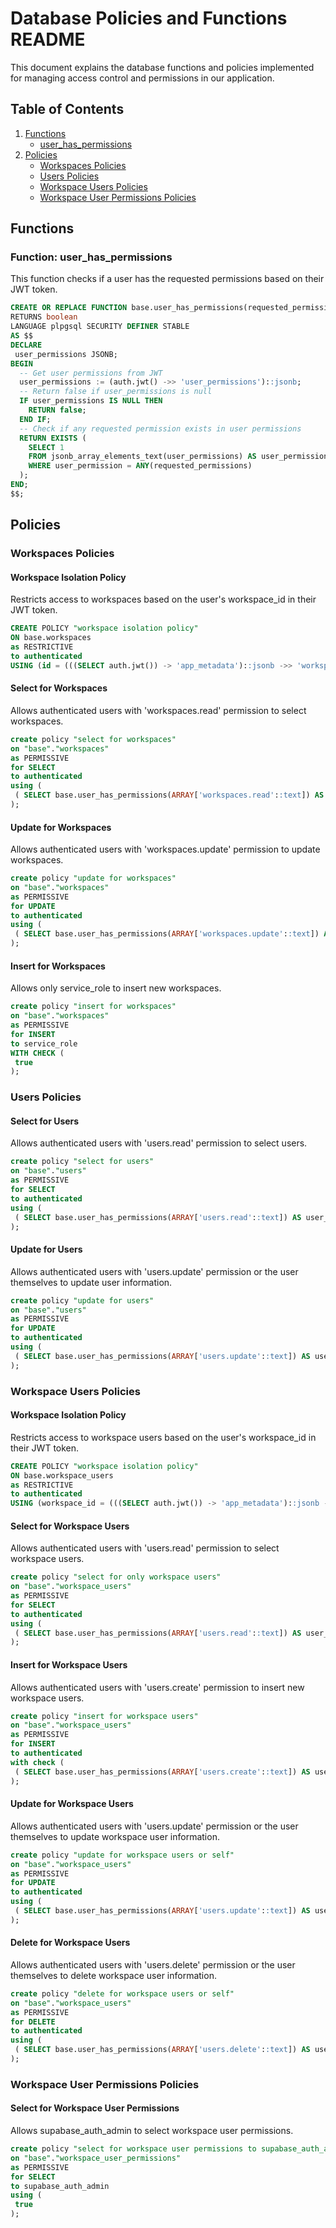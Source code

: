 # Database Policies and Functions README

This document explains the database functions and policies implemented for managing access control and permissions in our application.

## Table of Contents

1. [Functions](#functions)
   - [user_has_permissions](#function-user_has_permissions)
2. [Policies](#policies)
   - [Workspaces Policies](#workspaces-policies)
   - [Users Policies](#users-policies)
   - [Workspace Users Policies](#workspace-users-policies)
   - [Workspace User Permissions Policies](#workspace-user-permissions-policies)

## Functions

### Function: user_has_permissions

This function checks if a user has the requested permissions based on their JWT token.

```sql
CREATE OR REPLACE FUNCTION base.user_has_permissions(requested_permissions TEXT[])
RETURNS boolean
LANGUAGE plpgsql SECURITY DEFINER STABLE
AS $$
DECLARE
 user_permissions JSONB;
BEGIN
  -- Get user permissions from JWT
  user_permissions := (auth.jwt() ->> 'user_permissions')::jsonb;
  -- Return false if user_permissions is null
  IF user_permissions IS NULL THEN
    RETURN false;
  END IF;
  -- Check if any requested permission exists in user permissions
  RETURN EXISTS (
    SELECT 1
    FROM jsonb_array_elements_text(user_permissions) AS user_permission
    WHERE user_permission = ANY(requested_permissions)
  );
END;
$$;
```

## Policies

### Workspaces Policies

#### Workspace Isolation Policy

Restricts access to workspaces based on the user's workspace_id in their JWT token.

```sql
CREATE POLICY "workspace isolation policy"
ON base.workspaces
as RESTRICTIVE
to authenticated
USING (id = (((SELECT auth.jwt()) -> 'app_metadata')::jsonb ->> 'workspace_id')::uuid);
```

#### Select for Workspaces

Allows authenticated users with 'workspaces.read' permission to select workspaces.

```sql
create policy "select for workspaces"
on "base"."workspaces"
as PERMISSIVE
for SELECT
to authenticated
using (
 ( SELECT base.user_has_permissions(ARRAY['workspaces.read'::text]) AS user_has_permissions)
);
```

#### Update for Workspaces

Allows authenticated users with 'workspaces.update' permission to update workspaces.

```sql
create policy "update for workspaces"
on "base"."workspaces"
as PERMISSIVE
for UPDATE
to authenticated
using (
 ( SELECT base.user_has_permissions(ARRAY['workspaces.update'::text]) AS user_has_permissions)
);
```

#### Insert for Workspaces

Allows only service_role to insert new workspaces.

```sql
create policy "insert for workspaces"
on "base"."workspaces"
as PERMISSIVE
for INSERT
to service_role
WITH CHECK (
 true
);
```

### Users Policies

#### Select for Users

Allows authenticated users with 'users.read' permission to select users.

```sql
create policy "select for users"
on "base"."users"
as PERMISSIVE
for SELECT
to authenticated
using (
 ( SELECT base.user_has_permissions(ARRAY['users.read'::text]) AS user_has_permissions)
);
```

#### Update for Users

Allows authenticated users with 'users.update' permission or the user themselves to update user information.

```sql
create policy "update for users"
on "base"."users"
as PERMISSIVE
for UPDATE
to authenticated
using (
 ( SELECT base.user_has_permissions(ARRAY['users.update'::text]) AS user_has_permissions) OR (id = ( SELECT auth.uid() AS uid))
);
```

### Workspace Users Policies

#### Workspace Isolation Policy

Restricts access to workspace users based on the user's workspace_id in their JWT token.

```sql
CREATE POLICY "workspace isolation policy"
ON base.workspace_users
as RESTRICTIVE
to authenticated
USING (workspace_id = (((SELECT auth.jwt()) -> 'app_metadata')::jsonb ->> 'workspace_id')::uuid);
```

#### Select for Workspace Users

Allows authenticated users with 'users.read' permission to select workspace users.

```sql
create policy "select for only workspace users"
on "base"."workspace_users"
as PERMISSIVE
for SELECT
to authenticated
using (
 ( SELECT base.user_has_permissions(ARRAY['users.read'::text]) AS user_has_permissions)
);
```

#### Insert for Workspace Users

Allows authenticated users with 'users.create' permission to insert new workspace users.

```sql
create policy "insert for workspace users"
on "base"."workspace_users"
as PERMISSIVE
for INSERT
to authenticated
with check (
 ( SELECT base.user_has_permissions(ARRAY['users.create'::text]) AS user_has_permissions)
);
```

#### Update for Workspace Users

Allows authenticated users with 'users.update' permission or the user themselves to update workspace user information.

```sql
create policy "update for workspace users or self"
on "base"."workspace_users"
as PERMISSIVE
for UPDATE
to authenticated
using (
 ( SELECT base.user_has_permissions(ARRAY['users.update'::text]) AS user_has_permissions) OR (user_id = ( SELECT auth.uid() AS uid))
);
```

#### Delete for Workspace Users

Allows authenticated users with 'users.delete' permission or the user themselves to delete workspace user information.

```sql
create policy "delete for workspace users or self"
on "base"."workspace_users"
as PERMISSIVE
for DELETE
to authenticated
using (
 ( SELECT base.user_has_permissions(ARRAY['users.delete'::text]) AS user_has_permissions) OR (user_id = ( SELECT auth.uid() AS uid))
);
```

### Workspace User Permissions Policies

#### Select for Workspace User Permissions

Allows supabase_auth_admin to select workspace user permissions.

```sql
create policy "select for workspace user permissions to supabase_auth_admin"
on "base"."workspace_user_permissions"
as PERMISSIVE
for SELECT
to supabase_auth_admin
using (
 true
);
```
